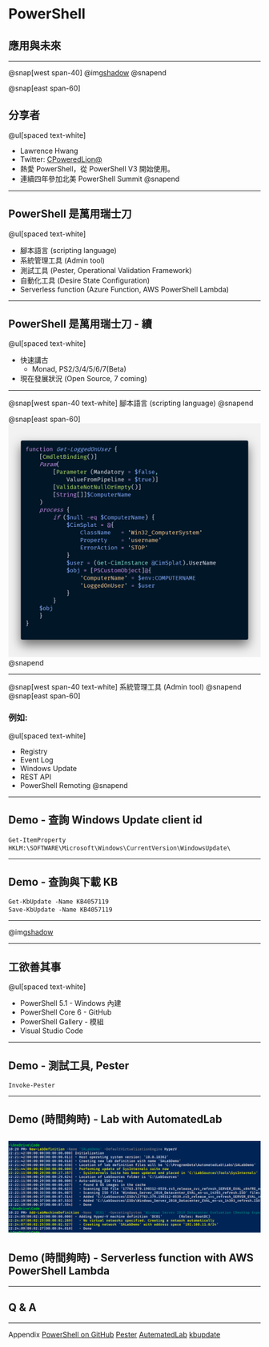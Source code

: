 # PowerShell

## 應用與未來

---
@snap[west span-40]
@img[shadow](assets/img/lawrence.jpg)
@snapend

@snap[east span-60]
## 分享者
@ul[spaced text-white]
- Lawrence Hwang
- Twitter: [CPoweredLion@](https://twitter.com/CPoweredLion)
- 熱愛 PowerShell，從 PowerShell V3 開始使用。
- 連續四年參加北美 PowerShell Summit
@snapend
---
## PowerShell 是萬用瑞士刀
@ul[spaced text-white]
- 腳本語言 (scripting language)
- 系統管理工具 (Admin tool)
- 測試工具 (Pester, Operational Validation Framework)
- 自動化工具 (Desire State Configuration)
- Serverless function (Azure Function, AWS PowerShell Lambda)

---
## PowerShell 是萬用瑞士刀 - 續
@ul[spaced text-white]
- 快速講古
  - Monad, PS2/3/4/5/6/7(Beta)
- 現在發展狀況 (Open Source, 7 coming)
---
@snap[west span-40 text-white]
腳本語言 (scripting language)
@snapend

@snap[east span-60]
![](assets/img/Get-LoggOnUser.png)
@snapend

---
@snap[west span-40 text-white]
系統管理工具 (Admin tool)
@snapend
@snap[east span-60]
### 例如:

@ul[spaced text-white]
- Registry
- Event Log
- Windows Update
- REST API
- PowerShell Remoting
@snapend

---
## Demo - 查詢 Windows Update client id

```
Get-ItemProperty HKLM:\SOFTWARE\Microsoft\Windows\CurrentVersion\WindowsUpdate\
```
---
## Demo - 查詢與下載 KB

```
Get-KbUpdate -Name KB4057119
Save-KbUpdate -Name KB4057119
```
---
@img[shadow](assets/img/whereisitsold.jpg)

---
## 工欲善其事

@ul[spaced text-white]
- PowerShell 5.1 - Windows 內建
- PowerShell Core 6 - GitHub
- PowerShell Gallery - 模組
- Visual Studio Code

---

## Demo - 測試工具, Pester

```
Invoke-Pester
```
---
## Demo (時間夠時) - Lab with AutomatedLab

![](assets/img/AutomatedLab.PNG)
---
## Demo (時間夠時) - Serverless function with AWS PowerShell Lambda

---
## Q & A

---
Appendix
[PowerShell on GitHub](https://github.com/powershell/powershell)
[Pester](https://github.com/pester/Pester)
[AutematedLab](https://github.com/AutomatedLab/AutomatedLab)
[kbupdate](https://github.com/potatoqualitee/kbupdate)
